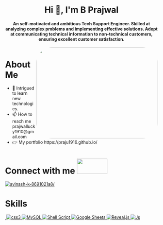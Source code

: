 
<img src="https://encrypted-tbn0.gstatic.com/images?q=tbn:ANd9GcRa9H77wwf6EpcLOVoh4HnPFayodRcAuTwqLw&usqp=CAU" alt="" />
<h1 align="center">Hi 👋, I'm B Prajwal</h1>
<h4 align="center">An self-motivated and ambitious Tech Support Engineer. Skilled at analyzing complex problems and implementing effective solutions. Adept at communicating technical information to non-technical customers, ensuring excellent customer satisfaction.
</h4>
<a align="center" href="https://github.com/shikha-max/readme-typing-svg"><img src=""></a>
<img src="https://cdn.dribbble.com/users/1162077/screenshots/3848914/programmer.gif" alt=""  align="right" width="400px" height="300px" style="border-radius:50px"/>
<!-- <p align="left"> <img src="" alt="avinashkvar" /> </p> -->
<h1>About Me </h1>
 <ul>
  <li>🔭 Intrigued to learn new technologies.</li>
  <li>📫 How to reach me prajwallucky1910@gmail.com</li>
  
  <li>👉 My portfolio https://praju1916.github.io/</li>
 </ul>


<h1 align="left">Connect with me <img src="https://thumbs.gfycat.com/HeftyGreenAidi-max-1mb.gif" alt="" width=100px height=50px/></h1>
<p align="left">
<a href="https://www.linkedin.com/in/b-prajwal-400a94246/" target="_blank"><img src="https://img.shields.io/badge/LinkedIn-0077B5?style=for-the-badge&logo=linkedin&logoColor=white" alt="avinash-k-8691021a8/" /></a>
</p>

<h1 align="left">Skills</h1>
<p align="left"><a href="https://www.w3schools.com/html/" target="_blank">
			<img
				src="https://img.shields.io/badge/HTML5-E34F26?style=for-the-badge&logo=html5&logoColor=white"
				alt=""
			/>
		</a>
		<a href="https://www.w3schools.com/css/" target="_blank" rel="noreferrer">
			<img
				src="https://img.shields.io/badge/CSS3-1572B6?style=for-the-badge&logo=css3&logoColor=white"
				alt="css3"
			/>
		</a>
		<a href="https://www.w3schools.com/SQL/" target="_blank" rel="noreferrer">
			<img
				src="https://img.shields.io/badge/-MySQL%20-lightgrey"
				alt="MySQL"
			/>
		</a>
        <a href="" target="_blank" rel="noreferrer">
			<img
				src="https://img.shields.io/badge/-Shell%20Script%20-black"
				alt="Shell Script"
			/>
		</a>
        <a href="" target="_blank" rel="noreferrer">
			<img
				src="https://img.shields.io/badge/-Google%20Sheets%20-darkgreen"
				alt="Google Sheets"
			/>
		</a>
        <a href="" target="_blank" rel="noreferrer">
			<img
				src="https://img.shields.io/badge/-Reveal.js-yellow"
				alt="Reveal.js"
			/>
		</a>
		</a>
		<a href="" target="_blank">
			<img
				src="https://img.shields.io/badge/JavaScript-323330?style=for-the-badge&logo=javascript&logoColor=F7DF1E"
				alt="Js"
			/>
		</a>
		
